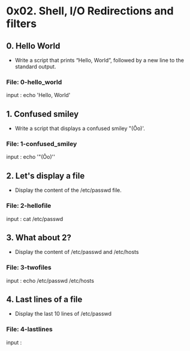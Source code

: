 # 0x02. Shell, I/O Redirections and filters
## 0. Hello World
* Write a script that prints “Hello, World”, followed by a new line to the standard output.
### File: 0-hello_world
input : echo 'Hello, World'
## 1. Confused smiley 
* Write a script that displays a confused smiley "(Ôo)'.
### File: 1-confused_smiley
input : echo '"(Ôo)'\'
## 2. Let's display a file
* Display the content of the /etc/passwd file.
### File: 2-hellofile
input : cat /etc/passwd
## 3. What about 2?
* Display the content of /etc/passwd and /etc/hosts
### File: 3-twofiles
input : echo /etc/passwd /etc/hosts
## 4. Last lines of a file 
* Display the last 10 lines of /etc/passwd
### File: 4-lastlines
input :
